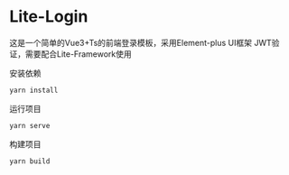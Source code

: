 # Lite-Login

这是一个简单的Vue3+Ts的前端登录模板，采用Element-plus UI框架
JWT验证，需要配合Lite-Framework使用



安装依赖
```powershell
yarn install
```

运行项目
```powershell
yarn serve
```

构建项目
```powershell
yarn build
```